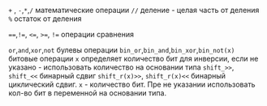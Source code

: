 `+` , `-`,`*`,`/` математические операции
`//` деление - целая часть от деления
`%` остаток от деления

`==`,`!=`, `<=`, `>=`, `!=` операции сравнения

`or`,`and`,`xor`,`not` булевы операции
`bin_or`,`bin_and`,`bin_xor`,`bin_not(x)` битовые операции
`x` определяет количество бит для инверсии, если не указано - использовать
количество на основании типа
`shift_>>`, `shift_<<` бинарный сдвиг
`shift_r(x)>>`, `shift_r(x)<<` бинарный циклический сдвиг.
`x` - количество бит. Пре не указании использовать кол-во бит
в переменной на основании типа.
